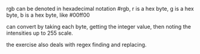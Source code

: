 rgb can be denoted in hexadecimal notation
#rgb, r is a hex byte, g is a hex byte, b is a hex byte, like #00ff00

can convert by taking each byte, getting the integer value, then noting the intensities up to 255 scale.

the exercise also deals with regex finding and replacing.
